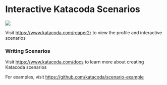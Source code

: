 # Interactive Katacoda Scenarios

[![](http://shields.katacoda.com/katacoda/reaper2r/count.svg)](https://www.katacoda.com/reaper2r "Get your profile on Katacoda.com")

Visit https://www.katacoda.com/reaper2r to view the profile and interactive scenarios

### Writing Scenarios
Visit https://www.katacoda.com/docs to learn more about creating Katacoda scenarios

For examples, visit https://github.com/katacoda/scenario-example

